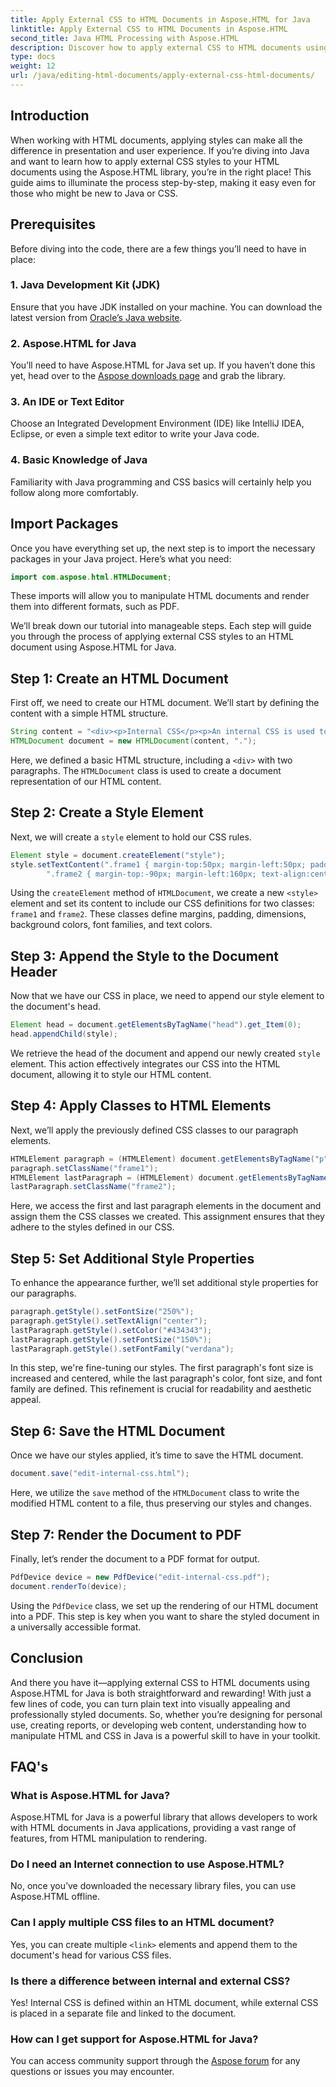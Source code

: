 ```yaml
---
title: Apply External CSS to HTML Documents in Aspose.HTML for Java
linktitle: Apply External CSS to HTML Documents in Aspose.HTML
second_title: Java HTML Processing with Aspose.HTML
description: Discover how to apply external CSS to HTML documents using Aspose.HTML for Java! Follow this step-by-step guide for a complete tutorial.
type: docs
weight: 12
url: /java/editing-html-documents/apply-external-css-html-documents/
---
```

## Introduction
When working with HTML documents, applying styles can make all the difference in presentation and user experience. If you’re diving into Java and want to learn how to apply external CSS styles to your HTML documents using the Aspose.HTML library, you’re in the right place! This guide aims to illuminate the process step-by-step, making it easy even for those who might be new to Java or CSS.
## Prerequisites
Before diving into the code, there are a few things you’ll need to have in place:
### 1. Java Development Kit (JDK)
Ensure that you have JDK installed on your machine. You can download the latest version from [Oracle’s Java website](https://www.oracle.com/java/technologies/javase-downloads.html).
### 2. Aspose.HTML for Java
You’ll need to have Aspose.HTML for Java set up. If you haven’t done this yet, head over to the [Aspose downloads page](https://releases.aspose.com/html/java/) and grab the library.
### 3. An IDE or Text Editor
Choose an Integrated Development Environment (IDE) like IntelliJ IDEA, Eclipse, or even a simple text editor to write your Java code.
### 4. Basic Knowledge of Java
Familiarity with Java programming and CSS basics will certainly help you follow along more comfortably.
## Import Packages
Once you have everything set up, the next step is to import the necessary packages in your Java project. Here’s what you need:
```java
import com.aspose.html.HTMLDocument;
```
These imports will allow you to manipulate HTML documents and render them into different formats, such as PDF.

We’ll break down our tutorial into manageable steps. Each step will guide you through the process of applying external CSS styles to an HTML document using Aspose.HTML for Java.
## Step 1: Create an HTML Document
First off, we need to create our HTML document. We’ll start by defining the content with a simple HTML structure.
```java
String content = "<div><p>Internal CSS</p><p>An internal CSS is used to define a style for a single HTML page</p></div>";
HTMLDocument document = new HTMLDocument(content, ".");
```

Here, we defined a basic HTML structure, including a `<div>` with two paragraphs. The `HTMLDocument` class is used to create a document representation of our HTML content.
## Step 2: Create a Style Element
Next, we will create a `style` element to hold our CSS rules.
```java
Element style = document.createElement("style");
style.setTextContent(".frame1 { margin-top:50px; margin-left:50px; padding:20px; width:360px; height:90px; background-color:#a52a2a; font-family:verdana; color:#FFF5EE;} \n" +
        ".frame2 { margin-top:-90px; margin-left:160px; text-align:center; padding:20px; width:360px; height:100px; background-color:#ADD8E6;}");
```

Using the `createElement` method of `HTMLDocument`, we create a new `<style>` element and set its content to include our CSS definitions for two classes: `frame1` and `frame2`. These classes define margins, padding, dimensions, background colors, font families, and text colors.
## Step 3: Append the Style to the Document Header
Now that we have our CSS in place, we need to append our style element to the document's head.
```java
Element head = document.getElementsByTagName("head").get_Item(0);
head.appendChild(style);
```

We retrieve the head of the document and append our newly created `style` element. This action effectively integrates our CSS into the HTML document, allowing it to style our HTML content.
## Step 4: Apply Classes to HTML Elements
Next, we’ll apply the previously defined CSS classes to our paragraph elements.
```java
HTMLElement paragraph = (HTMLElement) document.getElementsByTagName("p").get_Item(0);
paragraph.setClassName("frame1");
HTMLElement lastParagraph = (HTMLElement) document.getElementsByTagName("p").get_Item(document.getElementsByTagName("p").getLength() - 1);
lastParagraph.setClassName("frame2");
```

Here, we access the first and last paragraph elements in the document and assign them the CSS classes we created. This assignment ensures that they adhere to the styles defined in our CSS.
## Step 5: Set Additional Style Properties
To enhance the appearance further, we’ll set additional style properties for our paragraphs.
```java
paragraph.getStyle().setFontSize("250%");
paragraph.getStyle().setTextAlign("center");
lastParagraph.getStyle().setColor("#434343");
lastParagraph.getStyle().setFontSize("150%");
lastParagraph.getStyle().setFontFamily("verdana");
```

In this step, we're fine-tuning our styles. The first paragraph's font size is increased and centered, while the last paragraph's color, font size, and font family are defined. This refinement is crucial for readability and aesthetic appeal.
## Step 6: Save the HTML Document
Once we have our styles applied, it’s time to save the HTML document.
```java
document.save("edit-internal-css.html");
```

Here, we utilize the `save` method of the `HTMLDocument` class to write the modified HTML content to a file, thus preserving our styles and changes.
## Step 7: Render the Document to PDF
Finally, let’s render the document to a PDF format for output.
```java
PdfDevice device = new PdfDevice("edit-internal-css.pdf");
document.renderTo(device);
```

Using the `PdfDevice` class, we set up the rendering of our HTML document into a PDF. This step is key when you want to share the styled document in a universally accessible format.
## Conclusion
And there you have it—applying external CSS to HTML documents using Aspose.HTML for Java is both straightforward and rewarding! With just a few lines of code, you can turn plain text into visually appealing and professionally styled documents. So, whether you’re designing for personal use, creating reports, or developing web content, understanding how to manipulate HTML and CSS in Java is a powerful skill to have in your toolkit.
## FAQ's
### What is Aspose.HTML for Java?
Aspose.HTML for Java is a powerful library that allows developers to work with HTML documents in Java applications, providing a vast range of features, from HTML manipulation to rendering.
### Do I need an Internet connection to use Aspose.HTML?
No, once you’ve downloaded the necessary library files, you can use Aspose.HTML offline.
### Can I apply multiple CSS files to an HTML document?
Yes, you can create multiple `<link>` elements and append them to the document's head for various CSS files.
### Is there a difference between internal and external CSS?
Yes! Internal CSS is defined within an HTML document, while external CSS is placed in a separate file and linked to the document.
### How can I get support for Aspose.HTML for Java?
You can access community support through the [Aspose forum](https://forum.aspose.com/c/html/29) for any questions or issues you may encounter.
